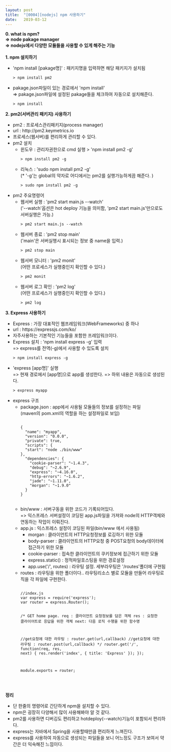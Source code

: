 ```yaml
---
layout: post
title:  "[0004][nodejs] npm 사용하기"
date:   2019-03-12
---
```


**0. what is npm?**
<br>
**=> node pakage manager**
<br>
**=> nodejs에서 다양한 모듈들을 사용할 수 있게 해주는 기능**
<br>
<br>
**1. npm 설치하기**
<ul class="circle lm20">
  <li>'npm install [pakage명]' : 패키지명을 입력하면 해당 패키지가 설치됨
    <pre><code class="language-node">> npm install pm2</code></pre>
  </li>
  <li>pakage.json파일이 있는 경로에서 'npm install'<br>
    => pakage.json파일에 설정된 pakage들을 체크하여 자동으로 설치해준다.
    <pre><code class="language-node">> npm install</code></pre>
  </li>
</ul>

**2. pm2(서버관리 패키지) 사용하기**
<ul class="circle lm20">
  <li>pm2 : 프로세스관리패키지(process manager)</li>
  <li>url : http://pm2.keymetrics.io</li>
  <li>프로세스(웹서버)를 편리하게 관리할 수 있다.</li>
  <li>pm2 설치
    <ul class="disc lm30">
      <li>윈도우 : 관리자권한으로 cmd 실행 > 'npm install pm2 -g'
        <pre><code class="language-node">> npm install pm2 -g</code></pre>
      </li>
      <li>리눅스 : 'sudo npm install pm2 -g'<br>
        (* '-g'는 global의 약자로 어디에서는 pm2를 실행가능하게끔 해준다. )
        <pre><code class="language-node">> sudo npm install pm2 -g</code></pre>
      </li>        
    </ul>
  </li>
  <li>pm2 주요명령어
    <ul class="disc lm30">
      <li>웹서버 실행 : 'pm2 start main.js --watch'<br>
        ('--watch'옵션은 hot deploy 기능을 의미함, 'pm2 start main.js'만으로도 서버실행은 가능.)
        <pre><code class="language-node">> pm2 start main.js --watch</code></pre>
      </li>
      <li>웹서버 종료 : 'pm2 stop main'<br>
        ('main'은 서버실행시 표시되는 정보 중 name을 입력.)
        <pre><code class="language-node">> pm2 stop main</code></pre>
      </li>
      <li>웹서버 모니터 : 'pm2 monit'<br>
        (어떤 프로세스가 실행중인지 확인할 수 있다.)
        <pre><code class="language-node">> pm2 monit</code></pre>
      </li> 
      <li>웹서버 로그 확인 : 'pm2 log'<br>
        (어떤 프로세스가 실행중인지 확인할 수 있다.)
        <pre><code class="language-node">> pm2 log</code></pre>
      </li>        
    </ul>
  </li>  
</ul>

**3. Express 사용하기**
<ul class="circle lm20">
  <li>Express : 가장 대표적인 웹프레임워크(WebFrameworks) 중 하나</li>
  <li>url : https://expressjs.com/ko/</li>
  <li>자주사용하는 기본적인 기능들을 포함한 프레임워크이다.</li>
  <li>Express 설치 : 'npm install express -g' 입력<br>
    => express를 전역(-g)에서 사용할 수 있도록 설치
    <pre><code class="language-node">> npm install express -g</code></pre>
  </li>
  <li>'express [app명]' 실행<br>
    => 현재 경로에서 [app명]으로 app를 생성한다.
    => 하위 내용은 자동으로 생성된다.
    <pre><code class="language-node">> express myapp</code></pre>
  </li>
  <li>express 구조
    <ul class="disc lm30">
      <li>package.json : app에서 사용될 모듈들의 정보를 설정하는 파일<br>
        (maven의 pom.xml의 역할을 하는 설정파일로 보임)
        <pre><code class="language-json">
{
  "name": "myapp",
  "version": "0.0.0",
  "private": true,
  "scripts": {
  "start": "node ./bin/www"
},
  "dependencies": {
    "cookie-parser": "~1.4.3",
    "debug": "~2.6.9",
    "express": "~4.16.0",
    "http-errors": "~1.6.2",
    "jade": "~1.11.0",
    "morgan": "~1.9.0"
  }
}
        </code></pre>
      </li>
      <li>bin/www : 서버구동을 위한 코드가 기록되어있다.<br>
      => 익스프레스 서버설정이 코딩된 app.js파일을 가져와 node의 HTTP객체와 연동하는 작업이 이뤄진다.
      </li>
      <li>app.js : 익스프레스 설정이 코딩된 파일(bin/www 에서 사용됨)
        <ul class="circle lm30">
          <li>morgan : 클라이언트의 HTTP요청정보를 로깅하기 위한 모듈</li>
          <li>body-parser : 클라이언트의 HTTP요청 중 POST요청의 body데이터에 접근하기 위한 모듈</li>
          <li>cookie-parser : 접속한 클라이언트의 쿠키정보에 접근하기 위한 모듈</li>
          <li>express.static() : 정적파일호스팅을 위한 경로설정</li>
          <li>app.use('/', routes) : 라우팅 설정. 세부라우팅은 '/routes'폴더에 구현됨</li>
        </ul>
      </li>
      <li>routes : 라우팅을 위한 폴더이다.. 라우팅리소스 별로 모듈을 만들어 라우팅로직을 각 파일에 구현한다.
        <pre><code class="language-javascript">
//index.js
var express = require('express');
var router = express.Router();

/* GET home page.
req	: 클라이언트 요청정보를 담은 객체
res	: 요청한 클라이어트로 응답을 위한 객체
next: 다음 로직 수행을 위한 함수명

//get요청에 대한 라우팅 : router.get(url,callback)
//get요청에 대한 라우팅 : router.post(url,callback)
*/
router.get('/', function(req, res, next) {
  res.render('index', { title: 'Express' });
});

module.exports = router;
        </code></pre>
      </li>        
    </ul>
  </li>  
</ul>

**정리**
<div class="summary">
   <ul>
     <li>단 한줄의 명령어로 간단하게 npm을 설치할 수 있다.</li>
     <li>npm은 굉장히 다양해서 많이 사용해봐야 알 것 같다.</li>
     <li>pm2를 사용하면 디버깅도 편리하고 hotdeploy(--watch)기능이 포함되서 편리하다.</li>
     <li>express는 자바에서 Spring을 사용할때만큼 편리하게 느껴진다.</li>
     <li>express를 사용하여 자동으로 생성되는 파일들을 보니 어느정도 구조가 보여서 약간은 더 익숙해진 느낌이다.</li>
   </ul>
</div>
